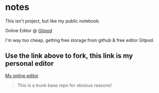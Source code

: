 # notes
This isn't project, but like my public notebook.

Online Editor @ [Gitpod](https://gitpod.io/#github.com/retry51776/notes)

I'm way too cheap, getting free storage from github & free editor Gitpod.

## Use the link above to fork, this link is my personal editor
[My online editor](https://moccasin-llama-svcx7ihw.ws-us18.gitpod.io/)

> This is a trunk base repo for obvious reasons!